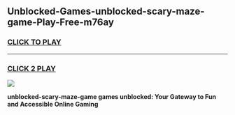 
## Unblocked-Games-unblocked-scary-maze-game-Play-Free-m76ay
<h3>
<a href="https://premium76.site?title=unblocked-scary-maze-game&ref=18A">CLICK TO PLAY</a></h3>
<hr>

<h3>
<a href="https://premium76.site?title=unblocked-scary-maze-game&ref=18A">CLICK 2 PLAY</a>
  
</h3>

<a href="https://premium76.site?title=unblocked-scary-maze-game&ref=18A"><img src="https://clearcache.store/games.png"></a>


**unblocked-scary-maze-game games unblocked: Your Gateway to Fun and Accessible Online Gaming**
